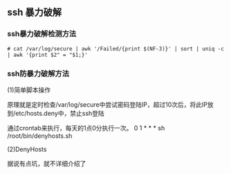 
## ssh 暴力破解

### ssh暴力破解检测方法

```
# cat /var/log/secure | awk '/Failed/{print $(NF-3)}' | sort | uniq -c | awk '{print $2" = "$1;}'
```

### ssh防暴力破解方法

(1)简单脚本操作

原理就是定时检查/var/log/secure中尝试密码登陆IP，超过10次后，将此IP放到/etc/hosts.deny中，禁止ssh登陆

通过crontab来执行，每天的1点0分执行一次。
0 1 * * * sh /root/bin/denyhosts.sh

(2)DenyHosts

据说有点坑，就不详细介绍了

